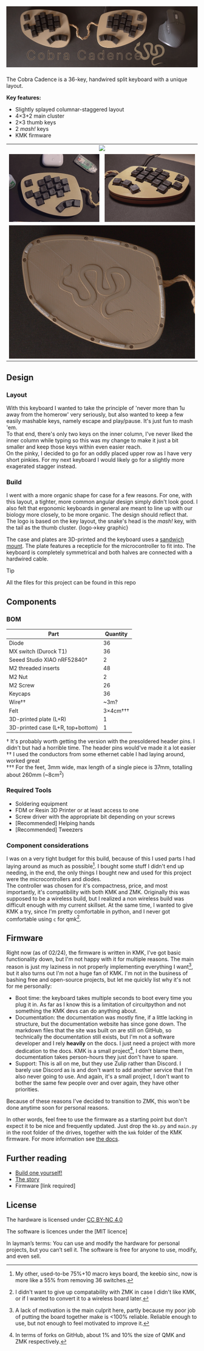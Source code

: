 ![Cobra Cadence Banner](media/banner.jpg)
---
The Cobra Cadence is a 36-key, handwired split keyboard with a unique layout.

**Key features:**  
- Slightly splayed columnar-staggered layout
- 4×3+2 main cluster
- 2×3 thumb keys
- 2 _mash!_ keys
- KMK firmware

<table align="center">
  <tr>
    <td colspan="2" align="center"><img src="media/cc_showcase1.jpg" width="100%"></td>
  </tr>
  <tr>
    <td><img src="media/cc_showcase2.jpg" width="100%"></td>
    <td><img src="media/cc_showcase3.jpg" width="100%"></td>
  </tr>
  <tr>
    <td colspan="2" align="center"><img src="media/cc_showcase4.jpg" width="100%"></td>
  </tr>
</table>

## Design
### Layout
With this keyboard I wanted to take the principle of 'never more than 1u away from the homerow' very seriously, but also wanted to keep a few easily mashable keys, namely escape and play/pause. It's just fun to mash 'em.  
To that end, there's only two keys on the inner column, I've never liked the inner column while typing so this was my change to make it just a bit smaller and keep those keys within even easier reach.  
On the pinky, I decided to go for an oddly placed upper row as I have very short pinkies. For my next keyboard I would likely go for a slightly more exagerated stagger instead.  

### Build
I went with a more organic shape for case for a few reasons. For one, with this layout, a tighter, more common angular design simply didn't look good. I also felt that ergonomic keyboards in general are meant to line up with our biology more closely, to be more organic. The design should reflect that.  
The logo is based on the key layout, the snake's head is the _mash!_ key, with the tail as the thumb cluster.
{logo->key graphic}

The case and plates are 3D-printed and the keyboard uses a [sandwich mount](https://www.keyboard.university/200-courses/keyboard-mounting-styles-4lpp7). The plate features a recepticle for the microcontroller to fit into. The keyboard is completely symmetrical and both halves are connected with a hardwired cable.

> [!TIP]
> All the files for this project can be found in this repo

## Components
### BOM

| Part                              | Quantity |
| --------------------------------- | -------- |
| Diode                             | 36       |
| MX switch (Durock T1)             | 36       |
| Seeed Studio XIAO nRF52840†       | 2        |
| M2 threaded inserts               | 48       |
| M2 Nut                            | 2        |
| M2 Screw                          | 26       |
| Keycaps                           | 36       |
| Wire††                            | ~3m?     |
| Felt                              | 3×4cm††† |
| 3D-printed plate (L+R)            | 1        |
| 3D-printed case (L+R, top+bottom) | 1        |

<!-- to do: add lengths to threaded inserts and screws-->
† It's probably worth getting the version with the presoldered header pins. I didn't but had a horrible time. The header pins would've made it a lot easier  
†† I used the conductors from some ethernet cable I had laying around, worked great  
††† For the feet, 3mm wide, max length of a single piece is 37mm, totalling about 260mm (~8cm<sup>2</sup>)  

### Required Tools
- Soldering equipment
- FDM or Resin 3D Printer or at least access to one  
- Screw driver with the appropriate bit depending on your screws
- \[Recommended] Helping hands
- \[Recommended] Tweezers

### Component considerations
I was on a very tight budget for this build, because of this I used parts I had laying around as much as possible[^1]. I bought some stuff I didn't end up needing, in the end, the only things I bought new and used for this project were the microcontrollers and diodes.  
The controller was chosen for it's compactness, price, and most importantly, it's compatibility with both KMK and ZMK. Originally this was supposed to be a wireless build, but I realized a non wireless build was difficult enough with my current skillset. At the same time, I wanted to give KMK a try, since I'm pretty comfortable in python, and I never got comfortable using `c` for qmk[^2].

## Firmware
Right now (as of 02/24), the firmware is written in KMK, I've got basic functionality down, but I'm not happy with it for multiple reasons. The main reason is just my laziness in not properly implementing everything I want[^3], but it also turns out I'm not a huge fan of KMK. I'm not in the business of bashing free and open-source projects, but let me quickly list why it's not for me personally:  
- Boot time: the keyboard takes multiple seconds to boot every time you plug it in. As far as I know this is a limitation of circuitpython and not something the KMK devs can do anything about. 
- Documentation: the documentation was mostly fine, if a little lacking in structure, but the documentation website has since gone down. The markdown files that the site was built on are still on GitHub, so technically the documentation still exists, but I'm not a software developer and I rely **heavily** on the docs. I just need a project with more dedication to the docs. KMK is a small project[^4], I don't blame them, documentation takes person-hours they just don't have to spare.  
- Support: This is all on me, but they use Zulip rather than Discord. I barely use Discord as is and don't want to add another service that I'm also never going to use. And again, it's a small project, I don't want to bother the same few people over and over again, they have other priorities.

Because of these reasons I've decided to transition to ZMK, this won't be done anytime soon for personal reasons.  

In other words, feel free to use the firmware as a starting point but don't expect it to be nice and frequently updated. Just drop the `kb.py` and `main.py` in the root folder of the drives, together with the `kmk` folder of the KMK firmware. For more information see [the docs](https://github.com/KMKfw/kmk_firmware/blob/main/docs/en/Getting_Started.md).

## Further reading
- [Build one yourself!](cc_build_guide.md)  
- [The story](cc_story.md)
- Firmware \[link required]

## License
<p xmlns:cc="http://creativecommons.org/ns#" >The hardware is licensed under <a href="https://creativecommons.org/licenses/by-nc/4.0/?ref=chooser-v1" target="_blank" rel="license noopener noreferrer" style="display:inline-block;">CC BY-NC 4.0<img style="height:22px!important;margin-left:3px;vertical-align:text-bottom;" src="https://mirrors.creativecommons.org/presskit/icons/cc.svg?ref=chooser-v1" alt=""><img style="height:22px!important;margin-left:3px;vertical-align:text-bottom;" src="https://mirrors.creativecommons.org/presskit/icons/by.svg?ref=chooser-v1" alt=""><img style="height:22px!important;margin-left:3px;vertical-align:text-bottom;" src="https://mirrors.creativecommons.org/presskit/icons/nc.svg?ref=chooser-v1" alt=""></a></p>
The software is licences under the [MIT licence]  <!-- TODO!-->  

In layman’s terms: You can use and modify the hardware for personal projects, but you can’t sell it. The software is free for anyone to use, modify, and even sell.


<!-- 
- reddit post: summary and pictures
- blog post on website: longer write-up, including a detailed explanation of stuff so it can be replicated
- github page: more firmware, 3d files etc
- BOM
- assembly guide
- firmware
- license (hardware and software)
- marketing?
- credit & attribution (zmk, kmk etc)
- all project files
-->



[^1]: My other, used-to-be 75%+10 macro keys board, the keebio sinc, now is more like a 55% from removing 36 switches.  
[^2]: I didn't want to give up compatability with ZMK in case I didn't like KMK, or if I wanted to convert it to a wireless board later.  
[^3]: A lack of motivation is the main culprit here, partly because my poor job of putting the board together make is <100% reliable. Reliable enough to use, but not enough to feel motivated to improve it.  
[^4]: In terms of forks on GitHub, about 1% and 10% the size of QMK and ZMK respectively.  